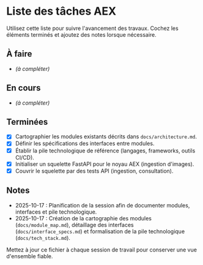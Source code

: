 # Liste des tâches AEX

Utilisez cette liste pour suivre l'avancement des travaux. Cochez les éléments terminés et ajoutez des notes lorsque nécessaire.

## À faire
- *(à compléter)*

## En cours
- *(à compléter)*

## Terminées
- [x] Cartographier les modules existants décrits dans `docs/architecture.md`.
- [x] Définir les spécifications des interfaces entre modules.
- [x] Établir la pile technologique de référence (langages, frameworks, outils CI/CD).
- [x] Initialiser un squelette FastAPI pour le noyau AEX (ingestion d'images).
- [x] Couvrir le squelette par des tests API (ingestion, consultation).

## Notes
- 2025-10-17 : Planification de la session afin de documenter modules, interfaces et pile technologique.
- 2025-10-17 : Création de la cartographie des modules (`docs/module_map.md`), détaillage des interfaces (`docs/interface_specs.md`) et formalisation de la pile technologique (`docs/tech_stack.md`).

Mettez à jour ce fichier à chaque session de travail pour conserver une vue d'ensemble fiable.
